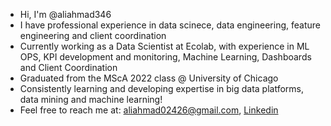 - Hi, I'm @aliahmad346
- I have professional experience in data scinece, data engineering, feature engineering and client coordination
- Currently working as a Data Scientist at Ecolab, with experience in ML OPS, KPI development and monitoring, Machine Learning, Dashboards and Client Coordination 
- Graduated from the MScA 2022 class @ University of Chicago
- Consistently learning and developing expertise in big data platforms, data mining and machine learning! 
- Feel free to reach me at: aliahmad02426@gmail.com, [Linkedin](https://www.linkedin.com/in/aliahmad02426/)

<!---
aliahmad346/aliahmad346 is a ✨ special ✨ repository because its `README.md` (this file) appears on your GitHub profile.
You can click the Preview link to take a look at your changes.
--->

